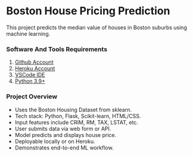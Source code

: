 # Boston House Pricing Prediction

This project predicts the median value of houses in Boston suburbs using machine learning.

### Software And Tools Requirements
1. [Github Account](https://github.com)  
2. [Heroku Account](https://heroku.com)  
3. [VSCode IDE](https://code.visualstudio.com/)  
4. [Python 3.9+](https://www.python.org/downloads/)  

### Project Overview
- Uses the Boston Housing Dataset from sklearn.  
- Tech stack: Python, Flask, Scikit-learn, HTML/CSS.  
- Input features include CRIM, RM, TAX, LSTAT, etc.  
- User submits data via web form or API.  
- Model predicts and displays house price.  
- Deployable locally or on Heroku.  
- Demonstrates end-to-end ML workflow.  
